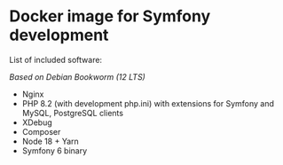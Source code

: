 # Docker image for Symfony development

List of included software:

*Based on Debian Bookworm (12 LTS)*

- Nginx
- PHP 8.2 (with development php.ini) with extensions for Symfony and MySQL, PostgreSQL clients
- XDebug
- Composer
- Node 18 + Yarn
- Symfony 6 binary
